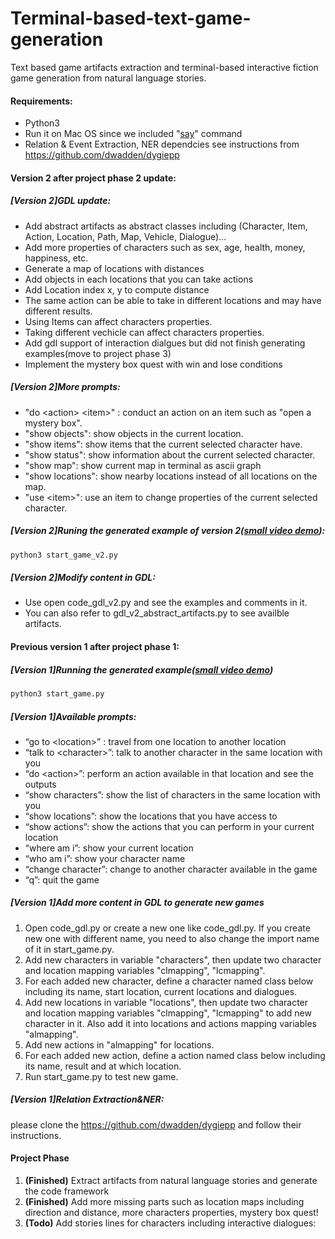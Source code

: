 # Terminal-based-text-game-generation
Text based game artifacts extraction and terminal-based interactive fiction game generation from natural language stories.

#### Requirements:

- Python3
- Run it on Mac OS since we included "[say](https://ss64.com/osx/say.html)" command
- Relation & Event Extraction, NER dependcies see instructions from https://github.com/dwadden/dygiepp

#### Version 2 after project phase 2 update:

##### [Version 2]GDL update:

- Add abstract artifacts as abstract classes including (Character, Item, Action, Location, Path, Map, Vehicle, Dialogue)...
- Add more properties of characters such as sex, age, health, money, happiness, etc.
- Generate a map of locations with distances
- Add objects in each locations that you can take actions
- Add Location index x, y to compute distance
- The same action can be able to take in different locations and may have different results.
- Using Items can affect characters properties.
- Taking different vechicle can affect characters properties.
- Add gdl support of interaction dialgues but did not finish generating examples(move to project phase 3)
- Implement the mystery box quest with win and lose conditions

##### [Version 2]More prompts:

- "do \<action\> \<item\>" : conduct an action on an item such as "open a mystery box".
- "show objects": show objects in the current location.
- "show items": show items that the current selected character have.
- "show status": show information about the current selected character.
- "show map": show current map in terminal as ascii graph
- "show locations": show nearby locations instead of all locations on the map.
- "use \<item\>": use an item to change properties of the current selected character.

##### [Version 2]Runing the generated example of version 2([small video demo](https://youtu.be/AVOeYMYu1So)):

```sh
python3 start_game_v2.py
```

##### [Version 2]Modify content in GDL:

- Use open code_gdl_v2.py and see the examples and comments in it.
- You can also refer to gdl_v2_abstract_artifacts.py to see availble artifacts.

#### Previous version 1 after project phase 1:

##### [Version 1]Running the generated example([small video demo](https://youtu.be/1JL1eHgsARI))

```sh
python3 start_game.py
```

##### [Version 1]Available prompts:

- “go to \<location\>” : travel from one location to another location
- “talk to \<character\>”: talk to another character in the same location with you
- “do \<action\>”: perform an action available in that location and see the outputs
- “show characters”: show the list of characters in the same location with you
- “show locations”: show the locations that you have access to
- “show actions”: show the actions that you can perform in your current location
- “where am i”: show your current location
- “who am i”: show your character name
- “change character”: change to another character available in the game
- “q”: quit the game

##### [Version 1]Add more content in GDL to generate new games

1. Open code_gdl.py or create a new one like code_gdl.py. If you create new one with different name, you need to also change the import name of it in start_game.py.
2. Add new characters in variable "characters", then update two character and location mapping variables "clmapping", "lcmapping".
3. For each added new character,  define a character named class below including its name, start location, current locations and dialogues.
4. Add new locations in variable "locations", then update two character and location mapping variables "clmapping", "lcmapping" to add new character in it. Also add it into locations and actions mapping variables "almapping".
5. Add new actions in "almapping" for locations.
6. For each added new action, define a action named class below including its name, result and at which location.
7. Run start_game.py to test new game.

##### [Version 1]Relation Extraction&NER:

please clone the https://github.com/dwadden/dygiepp and follow their instructions.

#### Project Phase

1. **(Finished)** Extract artifacts from natural language stories and generate the code framework
2. **(Finished)** Add more missing parts such as location maps including direction and distance, more characters properties, mystery box quest!
3. **(Todo)** Add stories lines for characters including interactive dialogues:

